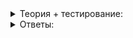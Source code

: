 <details>
<summary>Теория + тестирование:</summary>
# Глобальное пространство имён и std

До подробного изучения пространств имён мы добрались только в этой теме. Но некоторые пространства вы постоянно использовали и раньше. С одним из них вы знакомы с первых шагов в C++ — с момента, когда вы написали строку  `using namespace std;`. Это пространство стандартной библиотеки  `std`. Другое объемлет всё, что есть в вашей программе. Оно называется глобальным. Разберём эти пространства имён.

### Пространство имён  `std`

Сказать, что пространство  `std`  содержит всё, что есть в стандартной библиотеке, будет преувеличением, потому что некоторые вещи вынужденно в него не входят и доступны глобально.

----------

Вы можете сами догадаться, что из этого не является именем в  `std`:

-   `vector`
    
-   `return`
    
-   `assert`
    
-   `find`
    

В  `std`  находятся многие имена, с которыми вы имели дело. Например:

-   контейнеры —  `std::vector`,  `std::map`,  `std::list`,  `std::set`,  `std::string`;
-   алгоритмы —  `std::find`,  `std::find_if`,  `std::upper_bound`,  `std::reverse`,  `std::max`;
-   потоки и манипуляторы —  `std::cin`,  `std::cout`,  `std::endl`;
-   математические функции —  `std::log`,  `std::sin`,  `std::atan`;
-   многопоточность —  `std::mutex`,  `std::lock_guard`,  `std::future`;
-   вспомогательные функции —  `std::move`,  `std::exchange`,  `std::swap`.

Некоторые имена стандартной библиотеки могут стать доступны в глобальном пространстве имён, то есть без префикса  `std::`. Так исторически сложилось. Какие конкретно имена будут видны без префикса, стандартом не регламентировано и зависит от используемой вами стандартной библиотеки.

Из-за этого при разработке поисковой системы вы могли столкнуться со следующей проблемой. Взгляните на программу, которая сортирует документы по убыванию рейтинга и релевантности:

```cpp
#include <algorithm>
#include <cstdlib>
#include <iostream>
#include <vector>

struct Document {
    int id = 0;
    double relevance = 0.0;
    int rating = 0;
};

// Сортирует документы по релевантности и рейтингу
void SortDocuments(std::vector<Document>& docs) {
    std::sort(docs.begin(), docs.end(), 
        [](const Document& lhs, const Document& rhs){
            if (abs(lhs.relevance - rhs.relevance) < 1e-6) {
                // релевантности примерно равны, упорядочиваем документы по рейтину
                return lhs.rating > rhs.rating;
            } else {
                return lhs.relevance > rhs.relevance;
            }
        });
}

int main() {
    std::vector<Document> docs{ {1, 0.3, 3}, {2, 0.2, 5} };
    SortDocuments(docs);
    for (const auto& doc : docs) {
        std::cout << doc.id << ',';
    }
}

```

----------

Что выведет эта программа?

-   `1,2,`
    
-   `2,1,`
    
-   Результат зависит от компилятора
    

----------

На первый взгляд кажется, что программа должна вывести сначала документ с id=1 и релевантностью 0,3, а потом документ с id=2 релевантностью 0,2. Если программу скомпилировать, используя Visual C++, так и произойдёт. А с компилятором gcc программа выведет документы в противоположном порядке. Дело в том, что в gcc в заголовочных файлах стандартной библиотеки функция  `abs`  объявлена примерно так:

```cpp
// Версии функции abs в глобальном пространстве имён называются по-разному,
// так же, как это реализовано в C
int abs(int);
float fabsf(float);
double fabs(double);

namespace std {
// C++ поддерживает перегрузку функций, поэтому внутри namespace std
// есть функции с одинаковым именем, но разными типами аргументов

float fabsf(float);
float fabs(float);
double fabs(double);

int abs(int x);
float abs(float x);
double abs(double);

}  // namespace std

```

В gcc глобальное пространство имён содержит только одну функцию  `abs`, которая принимает и возвращает  `int`. Теперь взглянем ещё раз на сортировку документов:

```cpp
std::sort(docs.begin(), docs.end(), 
    [](const Document& lhs, const Document& rhs) {
        if (abs(lhs.relevance - rhs.relevance) < 1e-6) {
            // релевантность примерно равна, упорядочиваем документы по рейтину
            return lhs.rating > rhs.rating;
        } else {
            return lhs.relevance > rhs.relevance;
        }
    });

```

В программе отсутствует директива  `using namespace std;`. Поэтому по короткому имени  `abs`  компилятор gcc находит только функцию, принимающую  `int`. Разность релевантностей документов, равная 0.1 или -0.1, преобразуется из  `double`  в  `int`  и становится равной нулю. В результате  `abs`  возвращает 0, и компаратор сравнивает рейтинг документов. Документ с меньшей релевантностью, но более высоким рейтингом поднимается наверх.

Visual C++ в стандартной библиотеке в глобальном пространстве имён объявляет функции  `abs`, принимающие как целые числа, так и числа с плавающей запятой:

```cpp
namespace std {
    // Здесь то же, что и в gcc
} 

float fabsf(float);
float fabs(float);
double fabs(double);

int abs(int);
inline float abs(float x) { return fabsf(x); }
inline double abs(double x) { return fabs(x); }

```

Чтобы программа везде работала одинаково, нужно в компараторе вызвать  `std::abs`  явно, либо использовать  `using namespace std`. Во втором случае перегруженные версии  `std::abs`  станут видны в глобальном пространстве имён, и gcc между  `abs(int)`  и  `std::abs(double)`  выберет  `std::abs(double)`  как более подходящий под аргумент  `double`.

```cpp
namespace std {

int abs(int);
float abs(float);
double abs(double);

float fabs(float);
double fabsl(double);

}  // namespace std

// В языке C нет перегрузки функций, поэтому версии функции abs, 
// работающие с разными типами, имеют разные имена
int abs(int);
float fabs(float);
double fabsl(double);

```

В теме о многофайловых проектах мы договорились не писать  `using namespace std`  в h-файлах. Писать его в cpp-файлах или нет — дело вкуса. Нужно понимать, что при использовании  `using namespace std`  могут возникать конфликты между именами стандартной библиотеки и именами вашей программы. Кроме того, стандартная библиотека расширяется с принятием нового стандарта, что происходит примерно раз в 3 года. Это может добавить новые имена, которые вы не учитывали при написании своей программы.

В задачах и проектах курса вы можете смело использовать  `using namespace std`  в cpp-файлах. Здесь принят стиль, согласно которому функции и классы называются с большой буквы, а значит, с именами  `std`  они конфликтовать не будут.

### Глобальное пространство имён

Ещё одно пространство имён, которое мы используем, не задумываясь — глобальное. Если функция или класс не помещены ни в какой  `namespace`, говорят, что они расположены в глобальном пространстве. Например, в нём должна находиться функция  `main`  любой программы. В нём же были все классы и функции, которые вы писали до того, как узнали о  `namespace`. В него попадают все имена из  `std`, если написать  `using namespace std;`  в начале файла.

К имени из глобального пространства можно гарантированно получить доступ, написав перед ним два двоеточия  `::`.

Когда отправляете письмо, вы всегда пишете полный адрес. Например: Россия, Москва, улица Лесная, дом 55. Даже если в вашем городе есть гостиница «‎Россия»‎, почтальону не придёт в голову искать нужный адрес в ней. Но C++ в случае конфликта всегда будет выбирать наиболее близкое при поиске имя, предпочитая его глобальному. Рассмотрим пример:

```cpp
#include <iostream>
using namespace std;

class Street;

namespace neverhood { // Пространство имён "Небывальщина"
Street& MoonStreet();
}

namespace highland {   // Пространство имён "Плоскогорье"
namespace neverhood {} // Пространство имён "Небывальщина"

Street& GoToNeverhood() {
    return neverhood::MoonStreet();
}
}  // namespace highland

```

Такая программа не скомпилируется, потому что имя  `highland::neverhood`  закроет глобальное имя  `neverhood`  при поиске в функции  `GoToNeverhood`. Получить доступ к правильному  `neverhood`  можно, явно указав, что имя глобальное:  `::neverhood::MoonStreet()`. Это равносильно написанию полного адреса на конверте.

----------

Посмотрите на пример:

```cpp
#include <string>

using namespace std;

template <typename T>
string Bark(T barker);

namespace pet {
class Dog {
public:
    class Barker {};
};

class Kitty {
public:
    class Meower {};
};
}  // namespace pet

using pet::Kitty;

int main() {
    Bark(::pet::Dog::Barker());
    Bark(::pet::Kitty::Meower());
}

```

Какие из следующих имён окажутся в глобальном пространстве имён, то есть будут доступны при обращении через два двоеточия?

-   Dog
    
-   Kitty
    
-   pet
    
-   Bark
    
-   Barker
    
-   main
    
-   string
    

На этом изучение пространств имён в рамках этого курса почти завершено. В следующем уроке вас ждут рекомендации, которых следует придерживаться при решении задач курса и разработке других программ на C++.
</details>

<details>
<summary>Ответы:</summary>

# Ответы на задания

Вы можете сами догадаться, что из этого не является именем в  `std`:

-   **(-)**  `vector`

> Квалифицированное имя  `std::vector`.

-   **(+)**  `return`

> Это не имя, а ключевое слово.

-   **(+)**  `assert`

> Это не имя, а название макроса. На этапе препроцессирования макросы изменяют исходный код программы. Это происходит ещё до того, как за работу возьмётся компилятор.

-   **(-)**  `find`

> Квалифицированное имя  `std::find`.

----------

Что выведет эта программа?

-   **(-)**  `1,2,`
    
-   **(-)**  `2,1,`
    
-   **(+)**  Результат зависит от компилятора
    

----------

Посмотрите на пример:

```cpp
#include <string>

using namespace std;

template <typename T>
string Bark(T barker);

namespace pet {
class Dog {
public:
    class Barker {};
};

class Kitty {
public:
    class Meower {};
};
}  // namespace pet

using pet::Kitty;

int main() {
    Bark(::pet::Dog::Barker());
    Bark(::pet::Kitty::Meower());
}

```

Какие из следующих имён окажутся в глобальном пространстве имён, то есть будут доступны при обращении через два двоеточия?

-   **(-)**  Dog
    
-   **(+)**  Kitty
    
-   **(+)**  pet
    
-   **(+)**  Bark
    
-   **(-)**  Barker
    
-   **(+)**  main
    
-   **(+)**  string

</details>
